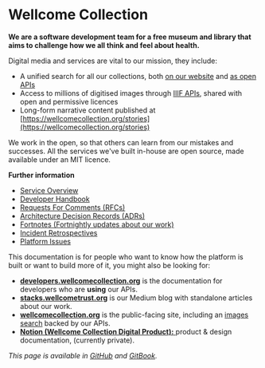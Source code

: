 # Wellcome Collection

**We are a software development team for a free museum and library that aims to challenge how we all think and feel about health.**

Digital media and services are vital to our mission, they include:

* A unified search for all our collections, both [on our website](https://wellcomecollection.org/collections) and [as open APIs](https://developers.wellcomecollection.org/docs/api)
* Access to millions of digitised images through [IIIF APIs](https://developers.wellcomecollection.org/images), shared with open and permissive licences
* Long-form narrative content published at [https://wellcomecollection.org/stories](https://wellcomecollection.org/stories)

We work in the open, so that others can learn from our mistakes and successes. All the services  we've built in-house are open source, made available under an MIT licence.

**Further information**

* [Service Overview](service-overview.md)
* [Developer Handbook](https://app.gitbook.com/o/-LumfFcEMKx4gYXKAZTQ/s/DPDDj27NI2F2kPukWrC1/)
* [Requests For Comments (RFCs)](https://app.gitbook.com/o/-LumfFcEMKx4gYXKAZTQ/s/Nmj83rEtrdquZ9vSuejV/)
* [Architecture Decision Records (ADRs)](https://app.gitbook.com/o/-LumfFcEMKx4gYXKAZTQ/s/Li10eL6BNOv2BjSYigYM/)
* [Fortnotes (Fortnightly updates about our work)](https://app.gitbook.com/o/-LumfFcEMKx4gYXKAZTQ/s/cX9ATx2qsrRjoDVo2roD/)
* [Incident Retrospectives](https://app.gitbook.com/o/-LumfFcEMKx4gYXKAZTQ/s/cZ3Lhpu6Pxexs4l5Ylyz/)
* [Platform Issues](https://github.com/wellcomecollection/platform/issues)

This documentation is for people who want to know how the platform is built or want to build more of it,  you might also be looking for:

* [**developers.wellcomecollection.org**](https://developers.wellcomecollection.org/) is the documentation for developers who are **using** our APIs.
* [**stacks.wellcometrust.org**](https://stacks.wellcomecollection.org/) is our Medium blog with standalone articles about our work.
* [**wellcomecollection.org**](https://wellcomecollection.org/) is the public-facing site, including an [images search](https://wellcomecollection.org/works) backed by our APIs.
* [**Notion (Wellcome Collection Digital Product):** ](https://www.notion.so/wellcometrust/Wellcome-Collection-digital-product-6eda38f9f86a4741bdd01e3de851fdf1)product & design documentation, (currently private).

_This page is available in [GitHub](https://github.com/wellcomecollection) and [GitBook](https://docs.wellcomecollection.org/index)._
